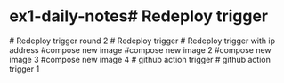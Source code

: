 # ex1-daily-notes#   R e d e p l o y   t r i g g e r  
 #   R e d e p l o y   t r i g g e r   r o u n d   2  
 #   R e d e p l o y   t r i g g e r  
 #   R e d e p l o y   t r i g g e r   w i t h   i p   a d d r e s s  
 # c o m p o s e   n e w   i m a g e  
 # c o m p o s e   n e w   i m a g e   2  
 # c o m p o s e   n e w   i m a g e   3  
 # c o m p o s e   n e w   i m a g e   4  
 #   g i t h u b   a c t i o n   t r i g g e r  
 #   g i t h u b   a c t i o n   t r i g g e r   1  
 